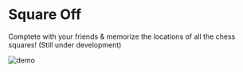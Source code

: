 # Square Off

Comptete with your friends & memorize the locations of all the chess squares! (Still under development)

![demo](https://user-images.githubusercontent.com/47332449/186829751-8b70c884-d9cf-4229-b66d-510a10a10a1f.gif)
